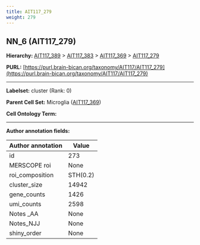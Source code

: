 ```yaml
---
title: AIT117_279
weight: 279
---
```

## NN_6 (AIT117_279)
<b>Hierarchy: </b>
[AIT117_389](../AIT117_389) >
[AIT117_383](../AIT117_383) >
[AIT117_369](../AIT117_369) >
[AIT117_279](../AIT117_279)

**PURL:** [https://purl.brain-bican.org/taxonomy/AIT117/AIT117_279](https://purl.brain-bican.org/taxonomy/AIT117/AIT117_279)

---


**Labelset:** cluster (Rank: 0)

**Parent Cell Set:** Microglia ([AIT117_369](../AIT117_369))



**Cell Ontology Term:** 

[MARKER GENES.]: #


---

[TRANSFERRED ANNOTATIONS.]: #


[AUTHOR ANNOTATION FIELDS.]: #


**Author annotation fields:**

| Author annotation | Value |
|-------------------|-------|
|id|273|
|MERSCOPE roi|None|
|roi_composition|STH(0.2) | GPi(0.16) | GPe(0.15) | NAC(0.1) | CaH(0.07) | PuR(0.07) | SN-VTA(0.06) | PuPV(0.06) | CaB(0.06) | PuC(0.06)|
|cluster_size|14942|
|gene_counts|1426|
|umi_counts|2598|
|Notes _AA|None|
|Notes_NJJ|None|
|shiny_order|None|
